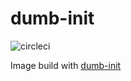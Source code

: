# dumb-init

![circleci][circleci]

Image build with [dumb-init](https://github.com/Yelp/dumb-init)

[circleci]: https://img.shields.io/circleci/project/github/vektorcloud/dumb-init.svg "dumb-init"

